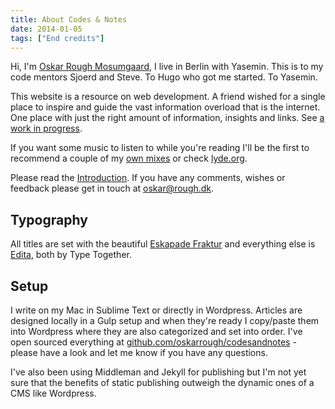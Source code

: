 ```yaml
---
title: About Codes & Notes
date: 2014-01-05
tags: ["End credits"]
---
```


Hi, I'm [Oskar Rough Mosumgaard](http://oskarrough.com), I live in Berlin with Yasemin. This is to my code mentors Sjoerd and Steve. To Hugo who got me started. To Yasemin.

This website is a resource on web development. A friend wished for a single place to inspire and guide the vast information overload that is the internet. One place with just the right amount of information, insights and links. See [a work in progress](http://codesandnotes.com/a-work-in-progress/).

If you want some music to listen to while you're reading I'll be the first to recommend a couple of my [own mixes](https://soundcloud.com/oskarrough) or check [lyde.org](http://lyde.org).

Please read the [Introduction](http://codesandnotes.com/introduction/). If you have any comments, wishes or feedback please get in touch at [oskar@rough.dk](http://mailto:oskar@rough.dk).

## Typography

All titles are set with the beautiful [Eskapade Fraktur](http://www.type-together.com/Eskapade) and everything else is [Edita](http://www.type-together.com/Edita), both by Type Together.

## Setup

I write on my Mac in Sublime Text or directly in Wordpress. Articles are designed locally in a Gulp setup and when they're ready I copy/paste them into Wordpress where they are also categorized and set into order. I've open sourced everything at [github.com/oskarrough/codesandnotes](https://github.com/oskarrough/codesandnotes) - please have a look and let me know if you have any questions.

I've also been using Middleman and Jekyll for publishing but I'm not yet sure that the benefits of static publishing outweigh the dynamic ones of a CMS like Wordpress.
